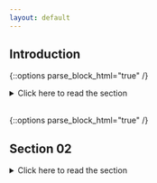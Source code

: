 ```yaml
---
layout: default
---
```

## Introduction
{::options parse_block_html="true" /}

<details><summary markdown="span">Click here to read the section</summary>
```python
print('Hello World!')
```
##### New Heading
Of course, it has to be Hello World, right? Of course, it has to be Hello World, right?
Of course, it has to be Hello World, right? Of course, it has to be Hello World, right? 
</details>
<br/>

{::options parse_block_html="true" /}

## Section 02

<details><summary markdown="span">Click here to read the section</summary>
```python
print('Hello World!')
```
##### New Heading
Of course, it has to be Hello World, right?
</details>
<br/>
